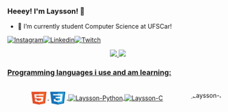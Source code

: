 ### Heeey! I'm Laysson! 🤙
- 🌱 I’m currently student Computer Science at UFSCar! 

[![Instagram](https://img.shields.io/badge/Instagram-E4405F?style=for-the-badge&logo=instagram&logoColor=white)](https://www.instagram.com/laysson_nvt/)[![Linkedin](https://img.shields.io/badge/LinkedIn-0077B5?style=for-the-badge&logo=linkedin&logoColor=white)](https://www.linkedin.com/in/laysson-santos-da-silva/)[![Twitch](https://img.shields.io/badge/Twitch-9146FF?style=for-the-badge&logo=twitch&logoColor=white)](https://www.twitch.tv/layssonnvt)

<div align="center">
  <a href="https://github.com/layssonsantos">
  <img height="130em" src="https://github-readme-stats.vercel.app/api?username=layssonsantos&show_icons=true&theme=radical&include_all_commits=true&count_private=true"/>
  <img height="130em" src="https://github-readme-stats.vercel.app/api/top-langs/?username=layssonsantos&layout=compact&langs_count=7&theme=radical"/>
</div>

  ### Programming languages i use and am learning:

  <div align="center" style="display: inline_block"><br>
    <img align="center" alt="Laysson-HTML" height="30" width="40" src="https://raw.githubusercontent.com/devicons/devicon/master/icons/html5/html5-original.svg">
    <img align="center" alt="Laysson-CSS" height="30" width="40" src="https://raw.githubusercontent.com/devicons/devicon/master/icons/css3/css3-original.svg">
    <img align="center" alt="Laysson-Python" height="30" width="40" src="https://cdn.jsdelivr.net/gh/devicons/devicon/icons/python/python-original.svg">
    <img align="center" alt="Laysson-C" height="30" width"40" src="https://cdn.jsdelivr.net/gh/devicons/devicon/icons/c/c-original.svg">
    <img align="right" alt="Laysson-Pic" height="150" style="border-radius:50px;" src="https://media0.giphy.com/media/bGgsc5mWoryfgKBx1u/200w.webp?cid=ecf05e47fktegzaxpm8apj8lluttn16imm3kx3lcf4q9dymk&rid=200w.webp&ct=g">
  </div>
